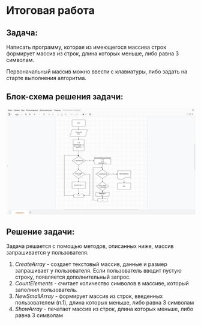 # Итоговая работа
## Задача:
Написать программу, которая из имеющегося массива строк формирует массив из строк, длина которых меньше, либо равна 3 символам. 

Первоначальный массив можно ввести с клавиатуры, либо задать на старте выполнения алгоритма. 
## Блок-схема решения задачи:
 ![блок-схема](2022-11-27.jpg)
## Решение задачи: 
Задача решается с помощью методов, описанных ниже, массив запрашивается у пользователя.
1.	*CreateArray*  -  создает текстовый массив, данные и размер запрашивает у пользователя. Если пользователь вводит пустую строку, появляется дополнительный запрос.
2.	*CountElements* - считает количество символов в массиве, который заполнил пользователь.
3.	*NewSmallArray*  - формирует массив из строк, введенных пользователем (п.1), длина которых меньше, либо равна 3 символам 
4.	*ShowArray*  - печатает массив из строк, длина которых меньше, либо равна 3 символам